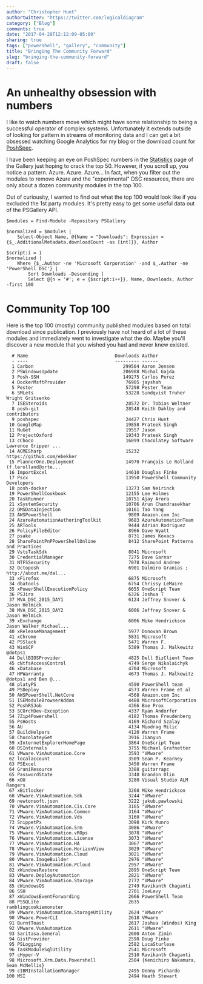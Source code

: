 ```yaml
---
author: "Christopher Hunt"
authortwitter: "https://twitter.com/logicaldiagram"
category: ["Blog"]
comments: true
date: "2017-04-28T12:12:09-05:00"
sharing: true
tags: ["powershell", "gallery", "community"]
title: "Bringing The Community Forward"
slug: "bringing-the-community-forward"
draft: false
---
```


# An unhealthy obsession with numbers

I like to watch numbers move which might have some relationship to being a successful operator of complex systems.
Unfortunately it extends outside of looking for pattern in streams of monitoring data and I can get a bit obsessed watching Google Analytics for my blog or the download count for [PoshSpec](https://www.powershellgallery.com/packages/poshspec/).

I have been keeping an eye on PoshSpec numbers in the [Statistics](https://www.powershellgallery.com/stats/packages) page of the Gallery just hoping to crack the top 50. However, if you scroll up, you notice a pattern.
Azure. Azure. Azure...
In fact, when you filter out the modules to remove Azure and the "experimental" DSC resources, there are only about a dozen community modules in the top 100.

Out of curiousity, I wanted to find out what the top 100 would look like if you excluded the 1st party modules. It's pretty easy to get some useful data out of the PSGallery API.

```
$modules = Find-Module -Repository PSGallery

$normalized = $modules |
    Select-Object Name, @{Name = "Downloads"; Expression = {$_.AdditionalMetadata.downloadCount -as [int]}}, Author

$script:i = 1
$normalized |
    Where {$_.Author -ne 'Microsoft Corporation' -and $_.Author -ne 'PowerShell DSC'} |
        Sort Downloads -Descending |
        Select @{n = '#'; e = {$script:i++}}, Name, Downloads, Author -first 100
```

# Community Top 100

Here is the top 100 (mostly) community published modules based on total download since publication.
I previously have not heard of a lot of these modules and immediately went to investigate what the do.
Maybe you'll discover a new module that you wished you had and never knew existed.


```text
  # Name                                Downloads Author
  - ----                                --------- ------
  1 Carbon                                 299504 Aaron Jensen
  2 PSWindowsUpdate                        206988 Michal Gajda
  3 Posh-SSH                               149275 Carlos Perez
  4 DockerMsftProvider                      76905 jayshah
  5 Pester                                  57298 Pester Team
  6 SMLets                                  53228 Sundqvist Truher Wright Gritsenko
  7 ISESteroids                             28572 Dr. Tobias Weltner
  8 posh-git                                28548 Keith Dahlby and contributors
  9 poshspec                                24427 Chris Hunt
 10 GoogleMap                               19858 Prateek Singh
 11 NuGet                                   19557 Jason
 12 ProjectOxford                           19343 Prateek Singh
 13 cChoco                                  16099 Chocolatey Software Lawrence Gripper ...
 14 ACMESharp                               15232 https://github.com/ebekker
 15 PlannerOne.Deployment                   14970 François Le Rolland (f.lerolland@orte...
 16 ImportExcel                             14610 Douglas Finke
 17 Pscx                                    13950 PowerShell Community Developers
 18 posh-docker                             13273 Sam Neirinck
 19 PowerShellCookbook                      12155 Lee Holmes
 20 TaskRunner                              10751 Ajay Arora
 21 xSystemSecurity                         10706 Arun Chandrasekhar
 22 OMSDataInjection                        10161 Tao Yang
 23 AWSPowerShell                            9809 Amazon.com Inc
 24 AzureAutomationAuthoringToolkit          9683 AzureAutomationTeam
 25 ARTools                                  9444 Adrian Rodriguez
 26 PolicyFileEditor                         8966 Dave Wyatt
 27 psake                                    8731 James Kovacs
 28 SharePointPnPPowerShellOnline            8412 SharePoint Patterns and Practices
 29 VstsTaskSdk                              8041 Microsoft
 30 CredentialManager                        7275 Dave Garnar
 31 NTFSSecurity                             7078 Raimund Andree
 32 Octoposh                                 6901 Dalmiro Granias ; http://about.me/dal...
 33 xFirefox                                 6875 Microsoft
 34 dbatools                                 6754 Chrissy LeMaire
 35 xPowerShellExecutionPolicy               6655 OneScript Team
 36 PSJira                                   6326 Joshua T
 37 MVA_DSC_2015_DAY1                        6124 Jeffrey Snover & Jason Helmick
 38 MVA_DSC_2015_DAY2                        6006 Jeffrey Snover & Jason Helmick
 39 xExchange                                6006 Mike Hendrickson Jason Walker Michael...
 40 xReleaseManagement                       5977 Donovan Brown
 41 xChrome                                  5831 Microsoft
 42 PSSlack                                  5471 Warren F.
 43 WinSCP                                   5389 Thomas J. Malkewitz @dotps1
 44 DellBIOSProvider                         4825 Dell BizClient Team
 45 cNtfsAccessControl                       4749 Serge Nikalaichyk
 46 xDatabase                                4704 Microsoft
 47 HPWarranty                               4673 Thomas J. Malkewitz @dotps1 and Ben @...
 48 platyPS                                  4590 PowerShell team
 49 PSDeploy                                 4573 Warren Frame et al
 50 AWSPowerShell.NetCore                    4568 Amazon.com Inc
 51 ISEModuleBrowserAddon                    4488 MicrosoftCorporation
 52 PoshRSJob                                4366 Boe Prox
 53 SCOrchDev-Exception                      4337 Ryan Andorfer
 54 7Zip4Powershell                          4182 Thomas Freudenberg
 55 PsHosts                                  4169 Richard Szalay
 56 AU                                       4134 Miodrag Milic
 57 BuildHelpers                             4120 Warren Frame
 58 ChocolateyGet                            3916 Jianyun
 59 xInternetExplorerHomePage                3864 OneScript Team
 60 DSInternals                              3755 Michael Grafnetter
 61 VMware.VimAutomation.Core                3593 "VMware"
 62 localaccount                             3509 Sean P. Kearney
 63 PSExcel                                  3450 Warren Frame
 64 GraniResource                            3388 guitarrapc
 65 PasswordState                            3348 Brandon Olin
 66 xOU                                      3280 Visual Studio ALM Rangers
 67 xBitlocker                               3268 Mike Hendrickson
 68 VMware.VimAutomation.Sdk                 3244 "VMware"
 69 newtonsoft.json                          3222 jakub.pawlowski
 70 VMware.VimAutomation.Cis.Core            3165 "VMware"
 71 VMware.VimAutomation.Common              3164 "VMware"
 72 VMware.VimAutomation.Vds                 3160 "VMware"
 73 SnippetPx                                3098 Kirk Munro
 74 VMware.VimAutomation.Srm                 3086 "VMware"
 75 VMware.VimAutomation.vROps               3078 "VMware"
 76 VMware.VimAutomation.License             3073 "VMware"
 77 VMware.VimAutomation.HA                  3067 "VMware"
 78 VMware.VimAutomation.HorizonView         3029 "VMware"
 79 VMware.VimAutomation.Cloud               3021 "VMware"
 80 VMware.ImageBuilder                      2976 "VMware"
 81 VMware.VimAutomation.PCloud              2957 "VMware"
 82 xWindowsRestore                          2895 OneScript Team
 83 VMware.DeployAutomation                  2821 "VMware"
 84 VMware.VimAutomation.Storage             2772 "VMware"
 85 cWindowsOS                               2749 Ravikanth Chaganti
 86 SSH                                      2701 JoeLevy
 87 xWindowsEventForwarding                  2666 PowerShell Team
 88 PSSQLite                                 2635 ramblingcookiemonster
 89 VMware.VimAutomation.StorageUtility      2624 "VMware"
 90 VMware.PowerCLI                          2618 VMware
 91 BurntToast                               2617 Joshua (Windos) King
 92 VMware.VumAutomation                     2611 "VMware"
 93 Saritasa.General                         2600 Anton Zimin
 94 GistProvider                             2598 Doug Finke
 95 PSLogging                                2582 LucaSturlese
 96 TaskModuleSqlUtility                     2541 Microsoft
 97 cHyper-V                                 2510 Ravikanth Chaganti
 98 Microsoft.Xrm.Data.Powershell            2504 {Kenichiro Nakamura, Sean McNellis}
 99 cIBMInstallationManager                  2495 Denny Pichardo
100 MSI                                      2494 Heath Stewart
```
